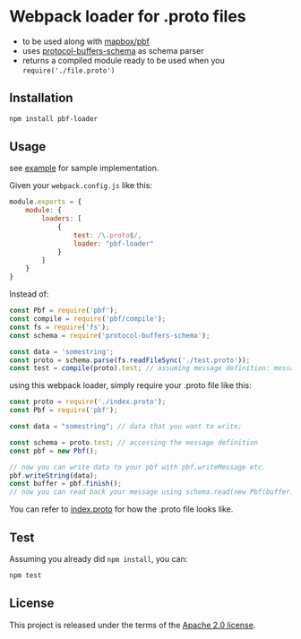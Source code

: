 Webpack loader for .proto files
===============================

- to be used along with [mapbox/pbf](https://github.com/mapbox/pbf)
- uses [protocol-buffers-schema](https://github.com/mafintosh/protocol-buffers-schema) as schema parser
- returns a compiled module ready to be used when you `require('./file.proto')`

Installation
------------
```sh
npm install pbf-loader
```

Usage
------

see [example](./example/) for sample implementation.


Given your ```webpack.config.js``` like this:
```javascript
module.exports = {
    module: {
        loaders: [
            {
                test: /\.proto$/,
                loader: "pbf-loader"
            }
        ]
    }
}
```

Instead of: 
```javascript
const Pbf = require('pbf'); 
const compile = require('pbf/compile');
const fs = require('fs');
const schema = require('protocol-buffers-schema');

const data = 'somestring';
const proto = schema.parse(fs.readFileSync('./test.proto'));
const test = compile(proto).test; // assuming message definition: message test {}
```

using this webpack loader, simply require your .proto file like this:
```javascript
const proto = require('./index.proto');
const Pbf = require('pbf');

const data = "somestring"; // data that you want to write;

const schema = proto.test; // accessing the message definition
const pbf = new Pbf();

// now you can write data to your pbf with pbf.writeMessage etc.
pbf.writeString(data);
const buffer = pbf.finish();
// now you can read back your message using schema.read(new Pbf(buffer))
```
You can refer to [index.proto](./example/index.proto) for how the .proto file looks like.

Test
----
Assuming you already did `npm install`, you can:
```sh
npm test
```

## License
This project is released under the terms of the [Apache 2.0 license](http://www.apache.org/licenses/LICENSE-2.0).